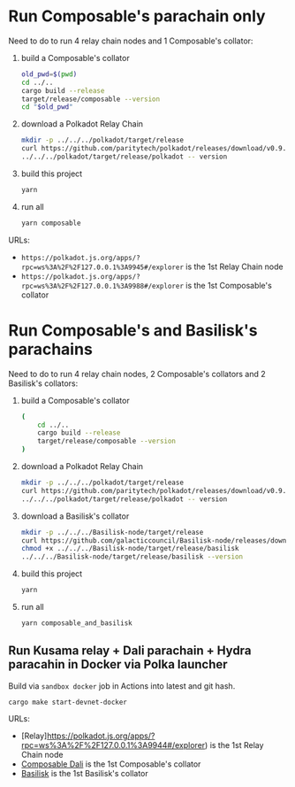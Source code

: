 # Run Composable's parachain only

Need to do to run 4 relay chain nodes and 1 Composable's collator:

1. build a Composable's collator

	```bash
	old_pwd=$(pwd)
	cd ../..
	cargo build --release
	target/release/composable --version
	cd "$old_pwd"
    ```

2. download a Polkadot Relay Chain

	```bash
	mkdir -p ../../../polkadot/target/release
	curl https://github.com/paritytech/polkadot/releases/download/v0.9.17/polkadot -Lo ../../../polkadot/target/release/polkadot
	../../../polkadot/target/release/polkadot -- version
    ```

3. build this project

	```bash
	yarn
	```

4. run all

	```bash
	yarn composable
	```

URLs:
* `https://polkadot.js.org/apps/?rpc=ws%3A%2F%2F127.0.0.1%3A9945#/explorer` is the 1st Relay Chain node
* `https://polkadot.js.org/apps/?rpc=ws%3A%2F%2F127.0.0.1%3A9988#/explorer` is the 1st Composable's collator

# Run Composable's and Basilisk's parachains

Need to do to run 4 relay chain nodes, 2 Composable's collators and 2 Basilisk's collators:

1. build a Composable's collator

	```bash
	(
		cd ../..
		cargo build --release
		target/release/composable --version
	)
	```

2. download a Polkadot Relay Chain

	```bash
	mkdir -p ../../../polkadot/target/release
	curl https://github.com/paritytech/polkadot/releases/download/v0.9.17/polkadot -Lo ../../../polkadot/target/release/polkadot
	../../../polkadot/target/release/polkadot -- version
    ```

3. download a Basilisk's collator

	```bash
	mkdir -p ../../../Basilisk-node/target/release
	curl https://github.com/galacticcouncil/Basilisk-node/releases/download/v7.0.0/basilisk -Lo ../../../Basilisk-node/target/release/basilisk
	chmod +x ../../../Basilisk-node/target/release/basilisk
	../../../Basilisk-node/target/release/basilisk --version
	```

4. build this project

	```bash
	yarn
	```

5. run all

	```bash
	yarn composable_and_basilisk
	```


## Run  Kusama relay + Dali parachain + Hydra paracahin in Docker via Polka launcher

Build via `sandbox docker` job in Actions into latest and git hash.

```
cargo make start-devnet-docker
```
URLs:
* [Relay]https://polkadot.js.org/apps/?rpc=ws%3A%2F%2F127.0.0.1%3A9944#/explorer) is the 1st Relay Chain node
* [Composable Dali](https://polkadot.js.org/apps/?rpc=ws%3A%2F%2F127.0.0.1%3A9988#/explorer) is the 1st Composable's collator
* [Basilisk](https://polkadot.js.org/apps/?rpc=ws%3A%2F%2F127.0.0.1%3A9998#/explorer) is the 1st Basilisk's collator
